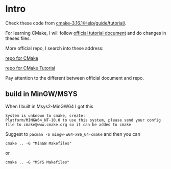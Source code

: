 # Intro

Check these code from [cmake-3.16.1/Help/guide/tutorial/](https://cmake.org/download/).

For learning CMake, I will follow [official tutorial document](https://cmake.org/cmake/help/latest/guide/tutorial/index.html) and do changes in theses files.

More official repo, I search into these address:

[repo for CMake](https://gitlab.kitware.com/cmake/cmake/tree/master)

[repo for CMake Tutorial](https://gitlab.kitware.com/cmake/cmake/tree/master/Help/guide/tutorial)

Pay attention to the different between official document and repo.

## build in MinGW/MSYS

When I built in Msys2-MinGW64 I got this

```
System is unknown to cmake, create:
Platform/MINGW64_NT-10.0 to use this system, please send your config file to cmake@www.cmake.org so it can be added to cmake
```

Suggest to `pacman -S mingw-w64-x86_64-cmake` and then you can

`cmake .. -G "MinGW Makefiles"`

or

`cmake .. -G "MSYS Makefiles"`
